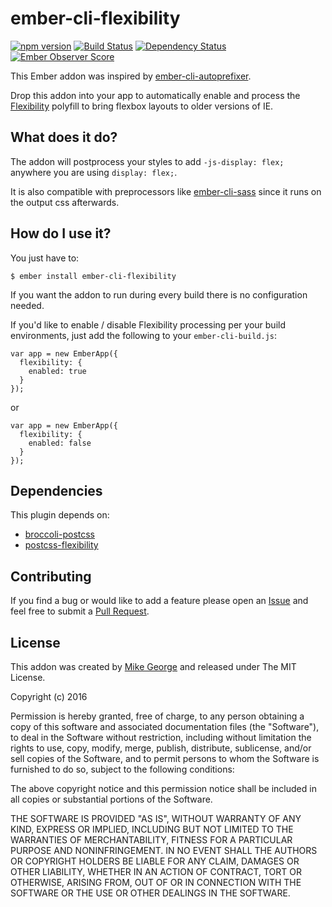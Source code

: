 # ember-cli-flexibility

[![npm version](https://badge.fury.io/js/ember-cli-flexibility.svg)](https://badge.fury.io/js/ember-cli-flexibility)
[![Build Status](https://travis-ci.org/migeorge/ember-cli-flexibility.svg?branch=master)](https://travis-ci.org/migeorge/ember-cli-flexibility)
[![Dependency Status](https://david-dm.org/migeorge/ember-cli-flexibility.svg)](https://david-dm.org/migeorge/ember-cli-flexibility)
[![Ember Observer Score](https://emberobserver.com/badges/ember-cli-flexibility.svg)](https://emberobserver.com/addons/ember-cli-flexibility)

This Ember addon was inspired by [ember-cli-autoprefixer](https://github.com/kimroen/ember-cli-autoprefixer "ember-cli-autoprefixer").

Drop this addon into your app to automatically enable and process the [Flexibility](https://github.com/10up/flexibility "Flexibility")
polyfill to bring flexbox layouts to older versions of IE.

## What does it do?

The addon will postprocess your styles to add `-js-display: flex;` anywhere you are
using `display: flex;`.

It is also compatible with preprocessors like [ember-cli-sass](https://github.com/aexmachina/ember-cli-sass)
since it runs on the output css afterwards.

## How do I use it?

You just have to:

```
$ ember install ember-cli-flexibility
```

If you want the addon to run during every build there is no configuration needed.

If you'd like to enable / disable Flexibility processing per your build environments,
just add the following to your `ember-cli-build.js`:

```
var app = new EmberApp({
  flexibility: {
    enabled: true
  }
});
```

or

```
var app = new EmberApp({
  flexibility: {
    enabled: false
  }
});
```

## Dependencies

This plugin depends on:

* [broccoli-postcss](https://github.com/jeffjewiss/broccoli-postcss "broccoli-postcss")
* [postcss-flexibility](https://github.com/7rulnik/postcss-flexibility "postcss-flexibility")

## Contributing

If you find a bug or would like to add a feature please open an [Issue](https://github.com/migeorge/ember-cli-flexibility/issues)
and feel free to submit a [Pull Request](https://github.com/migeorge/ember-cli-flexibility/pulls).

## License

This addon was created by [Mike George](https://github.com/migeorge "Mike George - Github")
and released under The MIT License.

Copyright (c) 2016

Permission is hereby granted, free of charge, to any person obtaining a copy of this
software and associated documentation files (the "Software"), to deal in the Software
without restriction, including without limitation the rights to use, copy, modify,
merge, publish, distribute, sublicense, and/or sell copies of the Software, and to
permit persons to whom the Software is furnished to do so, subject to the
following conditions:

The above copyright notice and this permission notice shall be included in all
copies or substantial portions of the Software.

THE SOFTWARE IS PROVIDED "AS IS", WITHOUT WARRANTY OF ANY KIND, EXPRESS OR IMPLIED,
INCLUDING BUT NOT LIMITED TO THE WARRANTIES OF MERCHANTABILITY, FITNESS FOR A
PARTICULAR PURPOSE AND NONINFRINGEMENT. IN NO EVENT SHALL THE AUTHORS OR COPYRIGHT
HOLDERS BE LIABLE FOR ANY CLAIM, DAMAGES OR OTHER LIABILITY, WHETHER IN AN ACTION
OF CONTRACT, TORT OR OTHERWISE, ARISING FROM, OUT OF OR IN CONNECTION WITH THE
SOFTWARE OR THE USE OR OTHER DEALINGS IN THE SOFTWARE.
